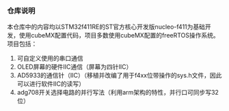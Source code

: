 ### 仓库说明
本仓库中的内容均以STM32f411RE的ST官方核心开发版nucleo-f411为基础开发，使用cubeMX配置代码，项目多数使用cubeMX配置的freeRTOS操作系统。
项目包括：
1. 可自定义使用的串口通信
2. OLED屏幕的硬件IIC通信（屏幕为四针IIC）
3. AD5933的通信针（IIC）（移植并改编了用于f4xx位带操作的sys.h文件，因此可以进行软件IIC的读写）
4. adg708开关选择电路的并行写法（利用arm架构的特性，并行口可同步写32位）
